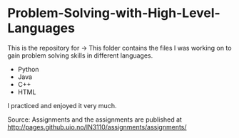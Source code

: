 # Problem-Solving-with-High-Level-Languages
This is the repository for ->
This folder contains the files I was working on to gain
problem solving skills in different languages.

- Python
- Java
- C++
- HTML

I practiced and enjoyed it very much.

Source:  Assignments and the assignments are published at http://pages.github.uio.no/IN3110/assignments/assignments/
